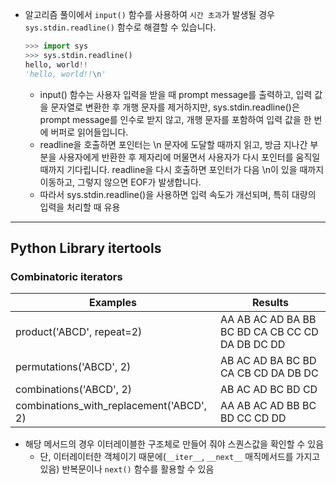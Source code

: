 
- 알고리즘 풀이에서 `input()` 함수를 사용하여 `시간 초과`가 발생될 경우 `sys.stdin.readline()` 함수로 해결할 수 있습니다.
    ```python
    >>> import sys
    >>> sys.stdin.readline()
    hello, world!!
    'hello, world!!\n'
    ```
    - input() 함수는 사용자 입력을 받을 때 prompt message를 출력하고, 입력 값을 문자열로 변환한 후 개행 문자를 제거하지만, sys.stdin.readline()은 prompt message를 인수로 받지 않고, 개행 문자를 포함하여 입력 값을 한 번에 버퍼로 읽어들입니다.
    - readline을 호출하면 포인터는 \n 문자에 도달할 때까지 읽고, 방금 지나간 부분을 사용자에게 반환한 후 제자리에 머물면서 사용자가 다시 포인터를 움직일 때까지 기다립니다. readline을 다시 호출하면 포인터가 다음 \n이 있을 때까지 이동하고, 그렇지 않으면 EOF가 발생합니다.
    - 따라서 sys.stdin.readline()을 사용하면 입력 속도가 개선되며, 특히 대량의 입력을 처리할 때 유용

---

## Python Library itertools

### Combinatoric iterators
| Examples                                 	| Results                                         	|
|------------------------------------------	|-------------------------------------------------	|
| product('ABCD', repeat=2)                	| AA AB AC AD BA BB BC BD CA CB CC CD DA DB DC DD 	|
| permutations('ABCD', 2)                  	| AB AC AD BA BC BD CA CB CD DA DB DC             	|
| combinations('ABCD', 2)                  	| AB AC AD BC BD CD                               	|
| combinations_with_replacement('ABCD', 2) 	| AA AB AC AD BB BC BD CC CD DD                   	|

- 해당 메서드의 경우 이터레이블한 구조체로 만들어 줘야 스퀀스값을 확인할 수 있음
    - 단, 이터레이터한 객체이기 때문에(`__iter__`, `__next__` 매직메서드를 가지고 있음) 반복문이나 `next()` 함수를 활용할 수 있음
